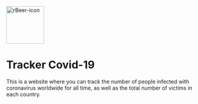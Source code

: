<img src="https://retractionwatch.com/wp-content/uploads/2020/03/CDC-coronavirus-image-23311-for-web.jpg" width = "100px" height = "100px" alt="rBeer-icon">

# Tracker Covid-19
This is a website where you can track the number of
people infected with coronavirus worldwide for all time,
as well as the total number of victims in each country.
